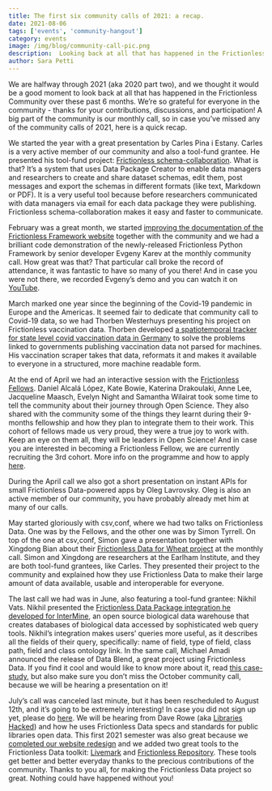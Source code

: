 ```yaml
---
title: The first six community calls of 2021: a recap.
date: 2021-08-06
tags: ['events', 'community-hangout']
category: events
image: /img/blog/community-call-pic.png
description:  Looking back at all that has happened in the Frictionless Community over these past 6 months.
author: Sara Petti
---
```


We are halfway through 2021 (aka 2020 part two), and we thought it would be a good moment to look back at all that has happened in the Frictionless Community over these past 6 months. We’re so grateful for everyone in the community - thanks for your contributions, discussions, and participation!  A big part of the community is our monthly call, so in case you’ve missed any of the community calls of 2021, here is a quick recap. 

We started the year with a great presentation by Carles Pina i Estany. Carles is a very active member of our community and also a tool-fund grantee. He presented his tool-fund project: [Frictionless schema-collaboration](https://frictionlessdata.io/blog/2021/01/18/schema-collaboration/). What is that? It’s a system that uses Data Package Creator to enable data managers and researchers to create and share dataset schemas, edit them, post messages and export the schemas in different formats (like text, Markdown or PDF). It is a very useful tool because before researchers communicated with data managers via email for each data package they were publishing. Frictionless schema-collaboration makes it easy and faster to communicate.

February was a great month, we started [improving the documentation of the Frictionless Framework website](https://frictionlessdata.io/blog/2021/02/26/halfway-odi/#what-are-the-next-steps) together with the community and we had a brilliant code demonstration of the newly-released Frictionless Python Framework by senior developer Evgeny Karev at the monthly community call. How great was that? That particular call broke the record of attendance, it was fantastic to have so many of you there! And in case you were not there, we recorded Evgeny’s demo and you can watch it on [YouTube](LINK).

March marked one year since the beginning of the Covid-19 pandemic in Europe and the Americas. It seemed fair to dedicate that community call to Covid-19 data, so we had Thorben Westerhuys presenting his project on Frictionless vaccination data. Thorben developed [a spatiotemporal tracker for state level covid vaccination data in Germany](https://github.com/n0rdlicht/rki-vaccination-scraper) to solve the problems linked to governments publishing vaccination data not parsed for machines. His vaccination scraper takes that data, reformats it and makes it available to everyone in a structured, more machine readable form.

At the end of April we had an interactive session with the [Frictionless Fellows](https://fellows.frictionlessdata.io/). Daniel Alcalá López, Kate Bowie, Katerina Drakoulaki, Anne Lee, Jacqueline Maasch, Evelyn Night and Samantha Wilairat took some time to tell the community about their journey through Open Science. They also shared with the community some of the things they learnt during their 9-months fellowship and how they plan to integrate them to their work. This cohort of fellows made us very proud, they were a true joy to work with. Keep an eye on them all, they will be leaders in Open Science! And in case you are interested in becoming a Frictionless Fellow, we are currently recruiting the 3rd cohort. More info on the programme and how to apply [here](https://frictionlessdata.io/blog/2021/08/02/apply-fellows/).

During the April call we also got a short presentation on instant APIs for small Frictionless Data-powered apps by Oleg Lavrovsky. Oleg is also an active member of our community, you have probably already met him at many of our calls.

May started gloriously with csv,conf, where we had two talks on Frictionless Data. One was by the Fellows, and the other one was by Simon Tyrrell. On top of the one at csv,conf, Simon gave a presentation together with Xingdong Bian about their [Frictionless Data for Wheat project](https://frictionlessdata.io/blog/2021/03/05/frictionless-data-for-wheat) at the monthly call. Simon and Xingdong are researchers at the Earlham Institute, and they are both tool-fund grantees, like Carles. They presented their project to the community and explained how they use Frictionless Data to make their large amount of data available, usable and interoperable for everyone.

The last call we had was in June, also featuring a tool-fund grantee: Nikhil Vats. Nikhil presented the [Frictionless Data Package integration he developed for InterMine](https://frictionlessdata.io/blog/2021/04/13/data-package-for-intermine/), an open source biological data warehouse that creates databases of biological data accessed by sophisticated web query tools. Nikhil’s integration makes users’ queries more useful, as it describes all the fields of their query, specifically: name of field, type of field, class path, field and class ontology link.
In the same call, Michael Amadi announced the release of Data Blend, a great project using Frictionless Data. If you find it cool and would like to know more about it, read [this case-study](https://frictionlessdata.io/blog/2021/07/12/open-data-blend/), but also make sure you don’t miss the October community call, because we will be hearing a presentation on it! 

July’s call was canceled last minute, but it has been rescheduled to August 12th, and it’s going to be extremely interesting! In case you did not sign up yet, please do [here](https://docs.google.com/forms/d/e/1FAIpQLSeuNCopxXauMkrWvF6VHqOyHMcy54SfNDOseVXfWRQZWkvqjQ/viewform). We will be hearing from Dave Rowe (aka [Libraries Hacked](https://www.librarieshacked.org/)) and how he uses Frictionless Data specs and standards for public libraries open data. 
This first 2021 semester was also great because we [completed our website redesign](https://frictionlessdata.io/blog/2021/06/16/new-changes-to-the-website/) and we added two great tools to the Frictionless Data toolkit: [Livemark](https://frictionlessdata.io/blog/2021/06/22/livemark) and [Frictionless Repository](https://frictionlessdata.io/blog/2021/07/21/frictionless-repository/). These tools get better and better everyday thanks to the precious contributions of the community. Thanks to you all, for making the Frictionless Data project so great. Nothing could have happened without you!
